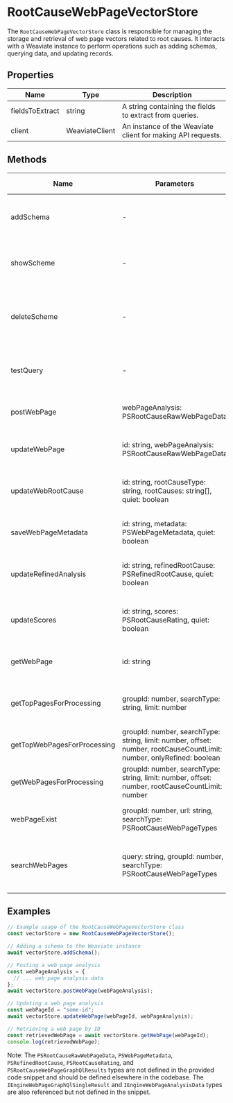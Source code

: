 # RootCauseWebPageVectorStore

The `RootCauseWebPageVectorStore` class is responsible for managing the storage and retrieval of web page vectors related to root causes. It interacts with a Weaviate instance to perform operations such as adding schemas, querying data, and updating records.

## Properties

| Name              | Type   | Description                                           |
|-------------------|--------|-------------------------------------------------------|
| fieldsToExtract   | string | A string containing the fields to extract from queries. |
| client            | WeaviateClient | An instance of the Weaviate client for making API requests. |

## Methods

| Name                     | Parameters                                      | Return Type | Description                                                                 |
|--------------------------|-------------------------------------------------|-------------|-----------------------------------------------------------------------------|
| addSchema                | -                                               | Promise<void> | Reads a schema from a file and adds it to the Weaviate instance.             |
| showScheme               | -                                               | Promise<void> | Retrieves and logs the current schema from the Weaviate instance.            |
| deleteScheme             | -                                               | Promise<void> | Deletes the schema for the class `RootCauseWebPage` from the Weaviate instance. |
| testQuery                | -                                               | Promise<any> | Performs a test query on the Weaviate instance and logs the results.        |
| postWebPage              | webPageAnalysis: PSRootCauseRawWebPageData      | Promise<any> | Posts a web page analysis to the Weaviate instance.                         |
| updateWebPage            | id: string, webPageAnalysis: PSRootCauseRawWebPageData | Promise<any> | Updates a web page analysis in the Weaviate instance.                       |
| updateWebRootCause       | id: string, rootCauseType: string, rootCauses: string[], quiet: boolean | Promise<any> | Updates the root causes for a web page in the Weaviate instance.            |
| saveWebPageMetadata      | id: string, metadata: PSWebPageMetadata, quiet: boolean | Promise<any> | Saves metadata for a web page in the Weaviate instance.                     |
| updateRefinedAnalysis    | id: string, refinedRootCause: PSRefinedRootCause, quiet: boolean | Promise<any> | Updates the refined analysis for a root cause in the Weaviate instance.     |
| updateScores             | id: string, scores: PSRootCauseRating, quiet: boolean | Promise<any> | Updates the scores for a root cause in the Weaviate instance.                |
| getWebPage               | id: string                                      | Promise<PSRootCauseRawWebPageData> | Retrieves a web page by ID from the Weaviate instance.                      |
| getTopPagesForProcessing | groupId: number, searchType: string, limit: number | Promise<PSRootCauseWebPageGraphQlResults> | Retrieves the top pages for processing based on the total score.             |
| getTopWebPagesForProcessing | groupId: number, searchType: string, limit: number, offset: number, rootCauseCountLimit: number, onlyRefined: boolean | Promise<PSRootCauseWebPageGraphQlResults> | Retrieves the top web pages for processing with additional filters.          |
| getWebPagesForProcessing | groupId: number, searchType: string, limit: number, offset: number, rootCauseCountLimit: number | Promise<PSRootCauseWebPageGraphQlResults> | Retrieves web pages for processing with specified filters.                   |
| webPageExist             | groupId: number, url: string, searchType: PSRootCauseWebPageTypes | Promise<Boolean> | Checks if a web page exists in the Weaviate instance.                       |
| searchWebPages           | query: string, groupId: number, searchType: PSRootCauseWebPageTypes | Promise<PSRootCauseWebPageGraphQlResults> | Searches for web pages in the Weaviate instance based on a query and filters. |

## Examples

```typescript
// Example usage of the RootCauseWebPageVectorStore class
const vectorStore = new RootCauseWebPageVectorStore();

// Adding a schema to the Weaviate instance
await vectorStore.addSchema();

// Posting a web page analysis
const webPageAnalysis = {
  // ... web page analysis data
};
await vectorStore.postWebPage(webPageAnalysis);

// Updating a web page analysis
const webPageId = "some-id";
await vectorStore.updateWebPage(webPageId, webPageAnalysis);

// Retrieving a web page by ID
const retrievedWebPage = await vectorStore.getWebPage(webPageId);
console.log(retrievedWebPage);
```

Note: The `PSRootCauseRawWebPageData`, `PSWebPageMetadata`, `PSRefinedRootCause`, `PSRootCauseRating`, and `PSRootCauseWebPageGraphQlResults` types are not defined in the provided code snippet and should be defined elsewhere in the codebase. The `IEngineWebPageGraphQlSingleResult` and `IEngineWebPageAnalysisData` types are also referenced but not defined in the snippet.